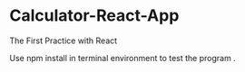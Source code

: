 # Calculator-React-App
The First Practice with React

Use npm install in terminal environment to test the program .
